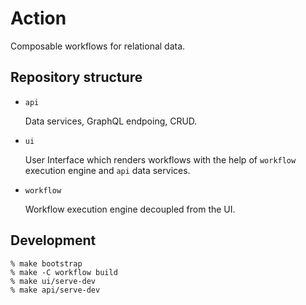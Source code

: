 # Action

Composable workflows for relational data.

## Repository structure

- `api`

  Data services, GraphQL endpoing, CRUD.

- `ui`

  User Interface which renders workflows with the help of `workflow` execution
  engine and `api` data services.

- `workflow`

  Workflow execution engine decoupled from the UI.

## Development

```
% make bootstrap
% make -C workflow build
% make ui/serve-dev
% make api/serve-dev
```
